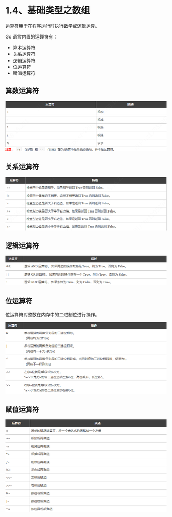# 1.4、基础类型之数组

运算符用于在程序运行时执行数学或逻辑运算。

Go 语言内置的运算符有：

- 算术运算符
- 关系运算符
- 逻辑运算符
- 位运算符
- 赋值运算符

## 算数运算符
![](_v_images/20200924154905992_19284.png)

## 关系运算符
![](_v_images/20200924154949646_30795.png)

## 逻辑运算符
![](_v_images/20200924155024472_7414.png)

## 位运算符

位运算符对整数在内存中的二进制位进行操作。

![](_v_images/20200924155101674_16370.png)

## 赋值运算符

![](_v_images/20200924155129181_10488.png)
